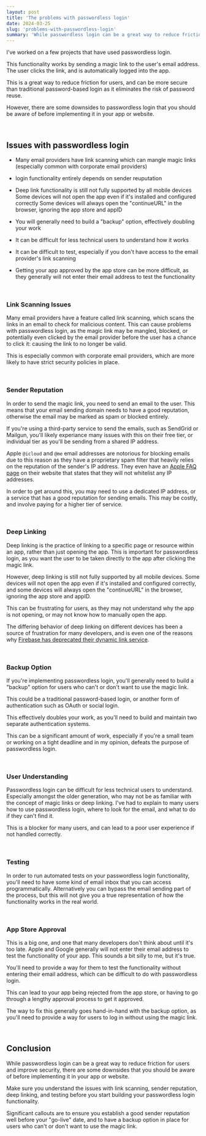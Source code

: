 ```yaml
---
layout: post
title: 'The problems with passwordless login'
date: 2024-03-25
slug: 'problems-with-passwordless-login'
summary: 'While passwordless login can be a great way to reduce friction for users and improve security, there are some downsides that you should be aware of before implementing it in your app or website'
---
```


I've worked on a few projects that have used passwordless login.

This functionality works by sending a magic link to the user's email address. The user clicks the link, and is automatically logged into the app.

This is a great way to reduce friction for users, and can be more secure than traditional password-based login as it eliminates the risk of password reuse.

However, there are some downsides to passwordless login that you should be aware of before implementing it in your app or website.

<br>

## Issues with passwordless login

- Many email providers have link scanning which can mangle magic links
  (especially common with corporate email providers)

- login functionality entirely depends on sender reuputation

- Deep link functionality is still not fully supported by all mobile devices
  Some devices will not open the app even if it's installed and configured correctly
  Some devices will always open the "continueURL" in the browser, ignoring the app store and appID

- You will generally need to build a "backup" option, effectively doubling your work

- It can be difficult for less technical users to understand how it works

- It can be difficult to test, especially if you don't have access to the email provider's link scanning

- Getting your app approved by the app store can be more difficult, as they generally will not enter their email address to test the functionality

<br>

### Link Scanning Issues

Many email providers have a feature called link scanning, which scans the links in an email to check for malicious content. This can cause problems with passwordless login, as the magic link may be mangled, blocked, or potentially even clicked by the email provider before the user has a chance to click it: causing the link to no longer be valid.

This is especially common with corporate email providers, which are more likely to have strict security policies in place.

<br>

### Sender Reputation

In order to send the magic link, you need to send an email to the user. This means that your email sending domain needs to have a good reputation, otherwise the email may be marked as spam or blocked entirely.

If you're using a third-party service to send the emails, such as SendGrid or Mailgun, you'll likely experiance many issues with this on their free tier, or individual tier as you'll be sending from a shared IP address.

Apple `@icloud` and `@me` email addresses are notorious for blocking emails due to this reason as they have a proprietary spam filter that heavily relies on the reputation of the sender's IP address. They even have an [Apple FAQ page](https://support.apple.com/en-us/102322) on their website that states that they will not whitelist any IP addresses.

In order to get around this, you may need to use a dedicated IP address, or a service that has a good reputation for sending emails.
This may be costly, and involve paying for a higher tier of service.

<br>

### Deep Linking

Deep linking is the practice of linking to a specific page or resource within an app, rather than just opening the app. This is important for passwordless login, as you want the user to be taken directly to the app after clicking the magic link.

However, deep linking is still not fully supported by all mobile devices. Some devices will not open the app even if it's installed and configured correctly, and some devices will always open the "continueURL" in the browser, ignoring the app store and appID.

This can be frustrating for users, as they may not understand why the app is not opening, or may not know how to manually open the app.

The differing behavior of deep linking on different devices has been a source of frustration for many developers, and is even one of the reasons why [Firebase has deprecated their dynamic link service](https://firebase.google.com/support/dynamic-links-faq#:~:text=ecosystem%20changes%20impacted%20our%20ability%20to%20provide%20a%20consistently%20stable%20experience%20for%20one%20of%20Firebase%20Dynamic%20Links%E2%80%99%20core%20features%20%2D%20giving%20app%20users%20a%20smooth%20transition%20into%20the%20app%20post%2Dinstall%2C%20regardless%20of%20platform.).

<br>

### Backup Option

If you're implementing passwordless login, you'll generally need to build a "backup" option for users who can't or don't want to use the magic link.

This could be a traditional password-based login, or another form of authentication such as OAuth or social login.

This effectively doubles your work, as you'll need to build and maintain two separate authentication systems.

This can be a significant amount of work, especially if you're a small team or working on a tight deadline and in my opinion, defeats the purpose of passwordless login.

<br>

### User Understanding

Passwordless login can be difficult for less technical users to understand.
Especially amongst the older generation, who may not be as familiar with the concept of magic links or deep linking.
I've had to explain to many users how to use passwordless login, where to look for the email, and what to do if they can't find it.

This is a blocker for many users, and can lead to a poor user experience if not handled correctly.

<br>

### Testing

In order to run automated tests on your passwordless login functionality, you'll need to have some kind of email inbox that you can access programmatically.
Alternatively you can bypass the email sending part of the process, but this will not give you a true representation of how the functionality works in the real world.

<br>

### App Store Approval

This is a big one, and one that many developers don't think about until it's too late.
Apple and Google generally will not enter their email address to test the functionality of your app. This sounds a bit silly to me, but it's true.

You'll need to provide a way for them to test the functionality without entering their email address, which can be difficult to do with passwordless login.

This can lead to your app being rejected from the app store, or having to go through a lengthy approval process to get it approved.

The way to fix this generally goes hand-in-hand with the backup option, as you'll need to provide a way for users to log in without using the magic link.

<br>

## Conclusion

While passwordless login can be a great way to reduce friction for users and improve security, there are some downsides that you should be aware of before implementing it in your app or website.

Make sure you understand the issues with link scanning, sender reputation, deep linking, and testing before you start building your passwordless login functionality.

Significant callouts are to ensure you establish a good sender reputation well before your "go-live" date, and to have a backup option in place for users who can't or don't want to use the magic link.

<br><br><br><br>
